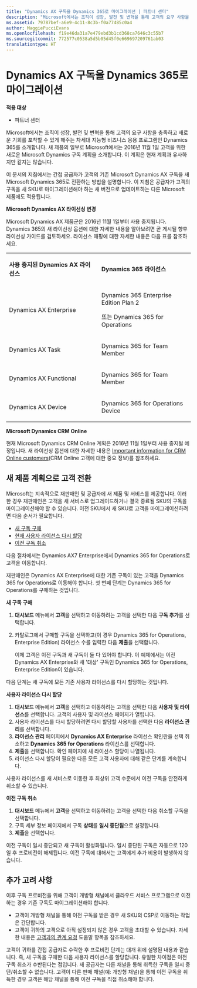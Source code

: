 ```yaml
---
title: "Dynamics AX 구독을 Dynamics 365로 마이그레이션 | 파트너 센터"
description: "Microsoft에서는 조직이 성장, 발전 및 변혁을 통해 고객의 요구 사항을 충족하고 새로운 기회를 포착할 수 있게 해주는 차세대 지능형 비즈니스 응용 프로그램인 Dynamics 365를 소개합니다."
ms.assetid: 79787bef-a6e9-4c11-8c3b-f0a77485c0a4
author: MaggiePucciEvans
ms.openlocfilehash: f19e46da31a7e479ebd3b1cd368ca7646c3c55b7
ms.sourcegitcommit: 772577c0538a5d5b05d45f0e669697209761ab03
translationtype: HT
---
```

# <a name="migrate-dynamics-ax-subscriptions-to-dynamics-365"></a>Dynamics AX 구독을 Dynamics 365로 마이그레이션

**적용 대상**

-  파트너 센터

Microsoft에서는 조직이 성장, 발전 및 변혁을 통해 고객의 요구 사항을 충족하고 새로운 기회를 포착할 수 있게 해주는 차세대 지능형 비즈니스 응용 프로그램인 Dynamics 365를 소개합니다. 새 제품의 일부로 Microsoft에서는 2016년 11월 1일 고객을 위한 새로운 Microsoft Dynamics 구독 계획을 소개합니다. 이 계획은 현재 계획과 유사하지만 같지는 않습니다.

이 문서의 지침에서는 간접 공급자가 고객의 기존 Microsoft Dynamics AX 구독을 새 Microsoft Dynamics 365로 전환하는 방법을 설명합니다. 이 지침은 공급자가 고객의 구독을 새 SKU로 마이그레이션해야 하는 새 버전으로 업데이트하는 다른 Microsoft 제품에도 적용됩니다.

**Microsoft Dynamics AX 라이선싱 변경**

Microsoft Dynamics AX 제품군은 2016년 11월 1일부터 사용 중지됩니다. Dynamics 365의 새 라이선싱 옵션에 대한 자세한 내용을 알아보려면 곧 게시될 향후 라이선싱 가이드를 검토하세요. 라이선스 매핑에 대한 자세한 내용은 다음 표를 참조하세요.

<table>
<colgroup>
<col width="50%" />
<col width="50%" />
</colgroup>
<tbody>
<tr class="odd">
<td><p><strong>사용 중지된 Dynamics AX 라이선스</strong></p></td>
<td><p><strong>Dynamics 365 라이선스</strong></p></td>
</tr>
<tr class="even">
<td><p>Dynamics AX Enterprise</p></td>
<td><p>Dynamics 365 Enterprise Edition Plan 2</p>
<p>또는 Dynamics 365 for Operations</p></td>
</tr>
<tr class="odd">
<td><p>Dynamics AX Task</p></td>
<td><p>Dynamics 365 for Team Member</p></td>
</tr>
<tr class="even">
<td><p>Dynamics AX Functional</p></td>
<td><p>Dynamics 365 for Team Member</p></td>
</tr>
<tr class="odd">
<td><p>Dynamics AX Device</p></td>
<td><p>Dynamics 365 for Operations Device</p></td>
</tr>
</tbody>
</table>

 

**Microsoft Dynamics CRM Online**

현재 Microsoft Dynamics CRM Online 계획은 2016년 11월 1일부터 사용 중지될 예정입니다. 새 라이선싱 옵션에 대한 자세한 내용은 [Important information for CRM Online customers](https://go.microsoft.com/fwlink/?linkid=831667)(CRM Online 고객에 대한 중요 정보)를 참조하세요.

## <a name="transition-customers-to-new-product-plans"></a>새 제품 계획으로 고객 전환


Microsoft는 지속적으로 재판매인 및 공급자에 새 제품 및 서비스를 제공합니다. 이러한 경우 재판매인은 고객을 새 서비스로 업그레이드하거나 결국 종료될 SKU의 구독을 마이그레이션해야 할 수 있습니다. 이전 SKU에서 새 SKU로 고객을 마이그레이션하려면 다음 순서가 필요합니다.

-   [새 구독 구매](#manual-subscription-migration-purchasenewsubsc)
-   [현재 사용자 라이선스 다시 할당](#manual-subscription-migration-reassignlicenses)
-   [이전 구독 취소](#manual-subscription-migration-cancelsubscriptions)

다음 절차에서는 Dynamics AX7 Enterprise에서 Dynamics 365 for Operations로 고객을 이동합니다.

<a href="" id="purchasenewsubsc"></a>재판매인은 Dynamics AX Enterprise에 대한 기존 구독이 있는 고객을 Dynamics 365 for Operations로 이동해야 합니다. 첫 번째 단계는 Dynamics 365 for Operations를 구매하는 것입니다.

**새 구독 구매**

1.  **대시보드** 메뉴에서 **고객**을 선택하고 이동하려는 고객을 선택한 다음 **구독 추가**를 선택합니다.
2.  카탈로그에서 구매할 구독을 선택하고(이 경우 Dynamics 365 for Operations, Enterprise Edition) 라이선스 수를 입력한 다음 **제출**을 선택합니다.

    이제 고객은 이전 구독과 새 구독이 둘 다 있어야 합니다. 이 예제에서는 이전 Dynamics AX Enterprise와 새 '대상' 구독인 Dynamics 365 for Operations, Enterprise Edition이 있습니다.

<a href="" id="reassignlicenses"></a> 다음 단계는 새 구독에 모든 기존 사용자 라이선스를 다시 할당하는 것입니다.

**사용자 라이선스 다시 할당**

1.  **대시보드** 메뉴에서 **고객**을 선택하고 이동하려는 고객을 선택한 다음 **사용자 및 라이선스**를 선택합니다. 고객의 사용자 및 라이선스 페이지가 열립니다.
2.  사용자 라이선스를 다시 할당하려면 다시 할당할 사용자를 선택한 다음 **라이선스 관리**를 선택합니다.
3.  **라이선스 관리** 페이지에서 **Dynamics AX Enterprise** 라이선스 확인란을 선택 취소하고 **Dynamics 365 for Operations** 라이선스를 선택합니다.
4.  **제출**을 선택합니다. 확인 페이지에 새 라이선스 할당이 나열됩니다.
5.  라이선스 다시 할당이 필요한 다른 모든 고객 사용자에 대해 같은 단계를 계속합니다.

<a href="" id="cancelsubscriptions"></a> 사용자 라이선스를 새 서비스로 이동한 후 최상위 고객 수준에서 이전 구독을 안전하게 취소할 수 있습니다.

**이전 구독 취소**

1.  **대시보드** 메뉴에서 **고객**을 선택하고 이동하려는 고객을 선택한 다음 취소할 구독을 선택합니다.
2.  구독 세부 정보 페이지에서 구독 **상태**를 **일시 중단됨**으로 설정합니다.
3.  **제출**을 선택합니다.

이전 구독이 일시 중단되고 새 구독이 활성화됩니다. 일시 중단된 구독은 자동으로 120일 후 프로비전이 해제됩니다. 이전 구독에 대해서는 고객에게 추가 비용이 발생하지 않습니다.

## <a name="additional-considerations"></a>추가 고려 사항


이후 구독 프로비전을 위해 고객이 개방형 채널에서 클라우드 서비스 프로그램으로 이전하는 경우 기존 구독도 마이그레이션해야 합니다.

-   고객이 개방형 채널을 통해 이전 구독을 받은 경우 새 SKU의 CSP로 이동하는 작업은 간단합니다.
-   고객이 귀하의 고객으로 아직 설정되지 않은 경우 고객을 초대할 수 있습니다. 자세한 내용은 [고객과의 관계 요청](https://msdn.microsoft.com/en-us/library/partnercenter/mt750320.aspx) 도움말 항목을 참조하세요.

고객이 귀하를 간접 공급자로 수락한 후 프로비전 단계는 대개 위에 설명된 내용과 같습니다. 즉, 새 구독을 구매한 다음 사용자 라이선스를 할당합니다. 유일한 차이점은 이전 구독 취소가 수반된다는 점입니다. 새 공급자는 다른 채널을 통해 취득한 구독을 일시 중단/취소할 수 없습니다. 고객이 다른 판매 채널(예: 개방형 채널)을 통해 이전 구독을 취득한 경우 고객은 해당 채널을 통해 이전 구독을 직접 취소해야 합니다.

 

 



